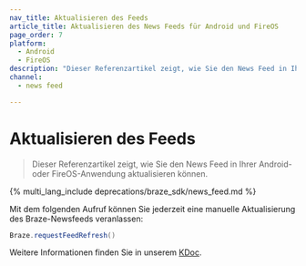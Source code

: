 ```yaml
---
nav_title: Aktualisieren des Feeds
article_title: Aktualisieren des News Feeds für Android und FireOS
page_order: 7
platform: 
  - Android
  - FireOS
description: "Dieser Referenzartikel zeigt, wie Sie den News Feed in Ihrer Android- oder FireOS-Anwendung aktualisieren können."
channel:
  - news feed

---
```


# Aktualisieren des Feeds

> Dieser Referenzartikel zeigt, wie Sie den News Feed in Ihrer Android- oder FireOS-Anwendung aktualisieren können.

{% multi_lang_include deprecations/braze_sdk/news_feed.md %}

Mit dem folgenden Aufruf können Sie jederzeit eine manuelle Aktualisierung des Braze-Newsfeeds veranlassen:

```java
Braze.requestFeedRefresh()
```

Weitere Informationen finden Sie in unserem [KDoc](https://braze-inc.github.io/braze-android-sdk/kdoc/braze-android-sdk/com.braze/-i-braze/request-feed-refresh.html).


